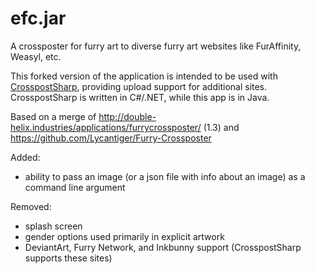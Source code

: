 # efc.jar
A crossposter for furry art to diverse furry art websites like FurAffinity, Weasyl, etc.

This forked version of the application is intended to be used with [CrosspostSharp](https://github.com/libertyernie/CrosspostSharp), providing upload support for additional sites. CrosspostSharp is written in C#/.NET, while this app is in Java.

Based on a merge of http://double-helix.industries/applications/furrycrossposter/ (1.3) and https://github.com/Lycantiger/Furry-Crossposter

Added:
* ability to pass an image (or a json file with info about an image) as a command line argument

Removed:
* splash screen
* gender options used primarily in explicit artwork
* DeviantArt, Furry Network, and Inkbunny support (CrosspostSharp supports these sites)
